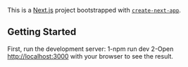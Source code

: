 This is a [Next.js](https://nextjs.org) project bootstrapped with [`create-next-app`](https://github.com/vercel/next.js/tree/canary/packages/create-next-app).

## Getting Started

First, run the development server:
1-npm run dev
2-Open [http://localhost:3000](http://localhost:3000) with your browser to see the result.



